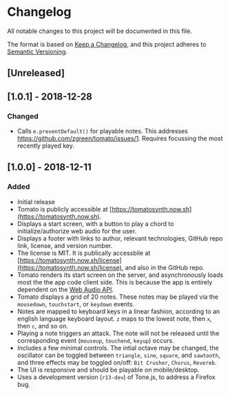 # Changelog

All notable changes to this project will be documented in this file.

The format is based on [Keep a Changelog](https://keepachangelog.com/en/1.0.0/), and this project adheres to [Semantic Versioning](https://semver.org/spec/v2.0.0.html).

## [Unreleased]

## [1.0.1] - 2018-12-28

### Changed

- Calls `e.preventDefault()` for playable notes. This addresses https://github.com/zgreen/tomato/issues/1. Requires focussing the most recently played key.

## [1.0.0] - 2018-12-11

### Added

- Initial release
- Tomato is publicly accessible at [https://tomatosynth.now.sh](https://tomatosynth.now.sh).
- Displays a start screen, with a button to play a chord to initialize/authorize web audio for the user.
- Displays a footer with links to author, relevant technologies, GitHub repo link, license, and version number.
- The license is MIT. It is publically accessbile at [https://tomatosynth.now.sh/license](https://tomatosynth.now.sh/license), and also in the GitHub repo.
- Tomato renders its start screen on the server, and asynchronously loads most the the app code client side. This is because the app is entirely dependent on the [Web Audio API](https://developer.mozilla.org/en-US/docs/Web/API/Web_Audio_API).
- Tomato displays a grid of 20 notes. These notes may be played via the `mousedown`, `touchstart`, or `keydown` events.
- Notes are mapped to keyboard keys in a linear fashion, according to an english language keyboard layout. `z` maps to the lowest note, then `x`, then `c`, and so on.
- Playing a note triggers an attack. The note will not be released until the corresponding event (`mouseup`, `touchend`, `keyup`) occurs.
- Includes a few minimal controls. The intial octave may be changed, the oscillator can be toggled between `triangle`, `sine`, `square`, and `sawtooth`, and three effects may be toggled on/off: `Bit Crusher`, `Chorus`, `Revereb`.
- The UI is responsive and should be playable on mobile/desktop.
- Uses a development version (`r13-dev`) of Tone.js, to address a Firefox bug.
